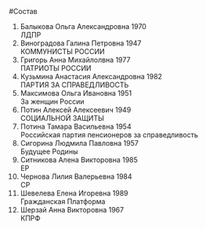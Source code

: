 #Состав
1. Балыкова Ольга Александровна 1970   
    ЛДПР
2. Виноградова Галина Петровна 1947   
    КОММУНИСТЫ РОССИИ
3. Григорь Анна Михайлолвна 1977   
    ПАТРИОТЫ РОССИИ
4. Кузьмина Анастасия Александровна 1982   
    ПАРТИЯ ЗА СПРАВЕДЛИВОСТЬ
5. Максимова Ольга Ивановна 1951   
    За женщин России
6. Потин Алексей Алексеевич 1949   
    СОЦИАЛЬНОЙ ЗАЩИТЫ
7. Потина Тамара Васильевна 1954   
    Российская партия пенсионеров за справедливость
8. Сигорина Людмила Павловна 1957   
    Будущее Родины
9. Ситникова Алена Викторовна 1985   
    ЕР
10. Чернова Лилия Валерьевна 1984   
    СР
11. Шевелева Елена Игоревна 1989   
    Гражданская Платформа
12. Шерзай Анна Викторовна 1967   
    КПРФ
